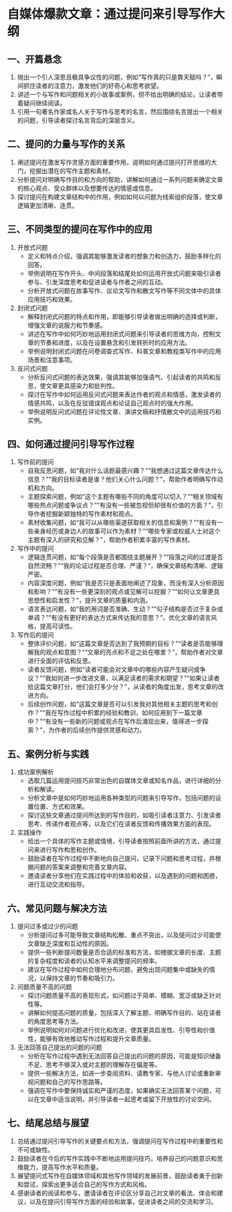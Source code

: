 # 自媒体爆款文章：通过提问来引导写作大纲

## 一、开篇悬念
1. 抛出一个引人深思且极具争议性的问题，例如“写作真的只是靠天赋吗？”，瞬间抓住读者的注意力，激发他们的好奇心和思考欲望。
2. 讲述一个与写作和问题相关的小故事或案例，但不给出明确的结论，让读者带着疑问继续阅读。
3. 引用一句著名作家或名人关于写作与思考的名言，然后围绕名言提出一个相关的问题，引导读者探讨名言背后的深层含义。

## 二、提问的力量与写作的关系
1. 阐述提问在激发写作灵感方面的重要作用，说明如何通过提问打开思维的大门，挖掘出潜在的写作主题和素材。
2. 分析提问对明确写作目的和方向的帮助，讲解如何通过一系列问题来确定文章的核心观点、受众群体以及想要传达的情感或信息。
3. 探讨提问在构建文章结构中的作用，例如如何以问题为线索组织段落，使文章逻辑更加清晰、连贯。

## 三、不同类型的提问在写作中的应用
1. 开放式问题
    - 定义和特点介绍，强调其能够激发读者的想象力和创造力，鼓励多样化的回答。
    - 举例说明在写作开头、中间段落和结尾处如何运用开放式问题来吸引读者参与、引发深度思考和促进读者与作者之间的互动。
    - 分析开放式问题在故事写作、议论文写作和散文写作等不同文体中的具体应用技巧和效果。
2. 封闭式问题
    - 解释封闭式问题的特点和作用，即能够引导读者做出明确的选择或判断，增强文章的说服力和节奏感。
    - 讲述在写作中如何巧妙地运用封闭式问题来引导读者的思维方向，控制文章的节奏和进度，以及在设置悬念和引发转折时的应用方法。
    - 举例说明封闭式问题在问卷调查式写作、科普文章和教程类写作中的应用场景和注意事项。
3. 反问式问题
    - 分析反问式问题的表达效果，强调其能够加强语气、引起读者的共鸣和反思，使文章更具感染力和批判性。
    - 探讨在写作中如何运用反问式问题来表达作者的观点和情感，激发读者的情感共鸣，以及在反驳错误观点和论证自己观点时的强大作用。
    - 举例说明反问式问题在评论性文章、演讲文稿和抒情散文中的运用技巧和实例。

## 四、如何通过提问引导写作过程
1. 写作前的提问
    - 自我反思问题，如“我对什么话题最感兴趣？”“我想通过这篇文章传达什么信息？”“我的目标读者是谁？他们关心什么问题？”，帮助作者明确写作动机和方向。
    - 主题探索问题，例如“这个主题有哪些不同的角度可以切入？”“相关领域有哪些热点问题或争议点？”“有没有一些被忽视但却很有价值的方面？”，引导作者挖掘新颖独特的写作素材和观点。
    - 素材收集问题，如“我可以从哪些渠道获取相关的信息和案例？”“有没有一些亲身经历或身边人的故事可以作为素材？”“哪些专家或权威人士对这个主题有深入的研究和见解？”，帮助作者积累丰富的写作素材。
2. 写作中的提问
    - 逻辑连贯问题，如“每个段落是否都围绕主题展开？”“段落之间的过渡是否自然流畅？”“我的论证过程是否合理、严谨？”，确保文章结构清晰、逻辑严密。
    - 内容深度问题，例如“我是否只是表面地阐述了现象，而没有深入分析原因和影响？”“有没有一些更深刻的观点或见解可以挖掘？”“如何让文章更具思想性和启发性？”，提升文章的质量和内涵。
    - 语言表达问题，如“我的用词是否准确、生动？”“句子结构是否过于复杂或单调？”“有没有更好的表达方式来传达我的意思？”，优化文章的语言风格，提高可读性。
3. 写作后的提问
    - 整体评价问题，如“这篇文章是否达到了我预期的目标？”“读者是否能够理解我的观点和意图？”“文章的亮点和不足之处在哪里？”，帮助作者对文章进行全面的评估和反思。
    - 读者反馈问题，例如“读者可能会对文章中的哪些内容产生疑问或争议？”“我如何进一步改进文章，以满足读者的需求和期望？”“如果让读者给这篇文章打分，他们会打多少分？”，从读者的角度出发，思考文章的改进方向。
    - 后续创作问题，如“这篇文章是否可以引发我对其他相关主题的思考和创作？”“我在写作过程中积累的经验和教训，如何应用到下一篇文章中？”“有没有一些新的问题或观点在写作后涌现出来，值得进一步探索？”，为作者的后续创作提供灵感和动力。

## 五、案例分析与实践
1. 成功案例解析
    - 选取几篇运用提问技巧非常出色的自媒体文章或知名作品，进行详细的分析和解读。
    - 分析文章中是如何巧妙地运用各种类型的问题来引导写作，包括问题的设置位置、方式和效果。
    - 探讨这些文章通过提问所达到的写作目的，如吸引读者注意力、引发读者思考、传递作者观点等，以及它们在读者反馈和传播效果方面的表现。
2. 实践操作
    - 给出一个具体的写作主题或情境，引导读者按照前面所讲的方法，通过提问来进行写作构思和创作。
    - 鼓励读者在写作过程中不断地向自己提问，记录下问题和思考过程，并根据问题的答案来调整和完善文章内容。
    - 邀请读者分享他们在实践过程中的体验和收获，以及遇到的问题和困惑，进行互动交流和指导。

## 六、常见问题与解决方法
1. 提问过多或过少的问题
    - 分析提问过多可能导致文章结构松散、重点不突出，以及提问过少可能使文章缺乏深度和互动性的原因。
    - 提供一些判断提问数量是否合适的标准和方法，如根据文章的长度、主题的复杂程度和读者的认知水平来调整提问的频率。
    - 建议在写作过程中如何合理地分布问题，避免出现问题集中或缺失的情况，以保持文章的节奏和吸引力。
2. 问题质量不高的问题
    - 探讨问题质量不高的表现形式，如问题过于简单、模糊、宽泛或缺乏针对性等。
    - 讲解如何提高问题的质量，包括深入了解主题、明确写作目的、站在读者的角度思考等方法。
    - 举例说明如何对问题进行优化和改进，使其更具启发性、引导性和价值性，能够有效地推动写作过程和提升文章质量。
3. 无法回答自己提出的问题的问题
    - 分析在写作过程中遇到无法回答自己提出的问题的原因，可能是知识储备不足、思考不够深入或对主题的理解存在偏差等。
    - 提供一些解决方法，如进一步查阅资料、请教专家、与他人讨论或重新审视问题和自己的写作思路等。
    - 强调在写作中要保持诚实和严谨的态度，如果确实无法回答某个问题，可以在文章中适当说明，并引导读者一起思考或留下开放性的讨论空间。

## 七、结尾总结与展望
1. 总结通过提问引导写作的关键要点和方法，强调提问在写作过程中的重要性和不可或缺性。
2. 鼓励读者在今后的写作实践中不断地运用提问技巧，培养自己的问题意识和思维能力，提高写作水平和质量。
3. 展望提问式写作在自媒体领域和其他写作领域的发展前景，鼓励读者勇于创新和尝试，探索出更多适合自己的写作方式和风格。
4. 感谢读者的阅读和参与，邀请读者在评论区分享自己对文章的看法、体会和建议，以及在提问引导写作方面的经验和故事，促进读者之间的交流和学习。
